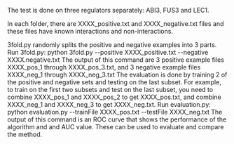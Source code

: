 The test is done on three regulators separately: ABI3, FUS3 and LEC1.

In each folder, there are XXXX_positive.txt and XXXX_negative.txt files and these files have known interactions and non-interactions.

3fold.py randomly splits the positive and negative examples into 3 parts. 
Run 3fold.py: python 3fold.py --positive XXXX_positive.txt --negative XXXX.negative.txt
The output of this command are 3 positive example files XXXX_pos_1 through XXXX_pos_3.txt, and 3 negative example files XXXX_neg_1 through XXXX_neg_3.txt
The evaluation is done by training 2 of the positive and negative sets and testing on the last subset. For example, to train on the first two subsets and test on the last subset, you need to combine XXXX_pos_1 and XXXX_pos_2 to get XXXX_pos.txt, and combine XXXX_neg_1 and XXXX_neg_3 to get XXXX_neg.txt.
Run evaluation.py: python evaluation.py --trainFile XXXX_pos.txt --testFile XXXX_neg.txt
The output of this command is an ROC curve that shows the performance of the algorithm and and AUC value. These can be used to evaluate and compare the method.